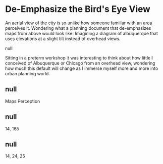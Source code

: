 # De-Emphasize the Bird's Eye View

 An aerial view of the city is so unlike how someone familiar with an area perceives it. Wondering what a planning document that de-emphasizes maps from above would look like. Imagining a diagram of albuquerque that uses elevations at a slight tilt instead of overhead views. 

null

Sitting in a preterm workshop it was interesting to think about how little I conceived of Albuquerque or Chicago from an overhead view, wondering how much this default will change as I immerse myself more and more into urban planning world.

## null

Maps
Perception

## null

14, 165
## null

14, 24, 25
